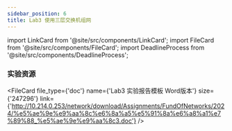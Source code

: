```yaml
---
sidebar_position: 6
title: Lab3 使用三层交换机组网
---
```



import LinkCard from '@site/src/components/LinkCard';
import FileCard from '@site/src/components/FileCard';
import DeadlineProcess from '@site/src/components/DeadlineProcess';

<h3 style={{color: '#006d75', marginTop: 0, marginBottom: 8}}>实验资源</h3>
<DeadlineProcess start={'2024-09-21 13:25:00'} end={'2024-10-21 23:59:59'}/>
<FileCard file_type={'md'} name={'Lab3 实验报告模板 Markdown版本'} size={'194092'} link={'https://pan.zju.edu.cn/share/0d3c6e0a67dfdeb5ae6a0be984'} />

<FileCard file_type={'doc'} name={'Lab3 实验报告模板 Word版本'} size={'247296'} link={'http://10.214.0.253/network/download/Assignments/FundOfNetworks/2024/%e5%ae%9e%e9%aa%8c%e6%8a%a5%e5%91%8a%e6%a8%a1%e7%89%88_%e5%ae%9e%e9%aa%8c3.doc'} />
